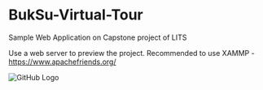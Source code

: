 # BukSu-Virtual-Tour
Sample Web Application on Capstone project of LITS

Use a web server to preview the project. Recommended to use XAMMP - https://www.apachefriends.org/

![GitHub Logo](/images/logo.png)

